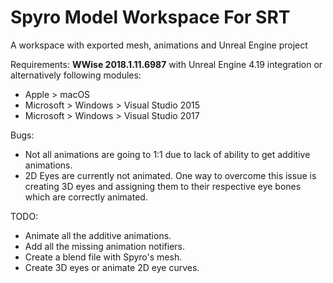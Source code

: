 # Spyro Model Workspace For SRT
A workspace with exported mesh, animations and Unreal Engine project


Requirements:
**WWise 2018.1.11.6987** with Unreal Engine 4.19 integration or alternatively following modules:
* Apple > macOS
* Microsoft > Windows > Visual Studio 2015
* Microsoft > Windows > Visual Studio 2017

Bugs:
* Not all animations are going to 1:1 due to lack of ability to get additive animations.
* 2D Eyes are currently not animated. One way to overcome this issue is creating 3D eyes and assigning them to their respective eye bones which are correctly animated.

TODO:

* Animate all the additive animations.
* Add all the missing animation notifiers.
* Create a blend file with Spyro's mesh.
* Create 3D eyes or animate 2D eye curves.

